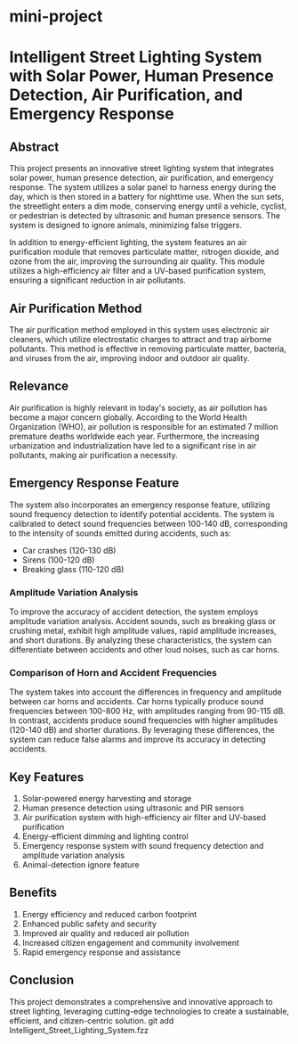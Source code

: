 # mini-project
# Intelligent Street Lighting System with Solar Power, Human Presence Detection, Air Purification, and Emergency Response

## Abstract
This project presents an innovative street lighting system that integrates solar power, human presence detection, air purification, and emergency response. The system utilizes a solar panel to harness energy during the day, which is then stored in a battery for nighttime use. When the sun sets, the streetlight enters a dim mode, conserving energy until a vehicle, cyclist, or pedestrian is detected by ultrasonic and human presence sensors. The system is designed to ignore animals, minimizing false triggers.

In addition to energy-efficient lighting, the system features an air purification module that removes particulate matter, nitrogen dioxide, and ozone from the air, improving the surrounding air quality. This module utilizes a high-efficiency air filter and a UV-based purification system, ensuring a significant reduction in air pollutants.

## Air Purification Method
The air purification method employed in this system uses electronic air cleaners, which utilize electrostatic charges to attract and trap airborne pollutants. This method is effective in removing particulate matter, bacteria, and viruses from the air, improving indoor and outdoor air quality.

## Relevance
Air purification is highly relevant in today's society, as air pollution has become a major concern globally. According to the World Health Organization (WHO), air pollution is responsible for an estimated 7 million premature deaths worldwide each year. Furthermore, the increasing urbanization and industrialization have led to a significant rise in air pollutants, making air purification a necessity.

## Emergency Response Feature
The system also incorporates an emergency response feature, utilizing sound frequency detection to identify potential accidents. The system is calibrated to detect sound frequencies between 100-140 dB, corresponding to the intensity of sounds emitted during accidents, such as:

- Car crashes (120-130 dB)
- Sirens (100-120 dB)
- Breaking glass (110-120 dB)

### Amplitude Variation Analysis
To improve the accuracy of accident detection, the system employs amplitude variation analysis. Accident sounds, such as breaking glass or crushing metal, exhibit high amplitude values, rapid amplitude increases, and short durations. By analyzing these characteristics, the system can differentiate between accidents and other loud noises, such as car horns.

### Comparison of Horn and Accident Frequencies
The system takes into account the differences in frequency and amplitude between car horns and accidents. Car horns typically produce sound frequencies between 100-800 Hz, with amplitudes ranging from 90-115 dB. In contrast, accidents produce sound frequencies with higher amplitudes (120-140 dB) and shorter durations. By leveraging these differences, the system can reduce false alarms and improve its accuracy in detecting accidents.

## Key Features
1. Solar-powered energy harvesting and storage
2. Human presence detection using ultrasonic and PIR sensors
3. Air purification system with high-efficiency air filter and UV-based purification
4. Energy-efficient dimming and lighting control
5. Emergency response system with sound frequency detection and amplitude variation analysis
6. Animal-detection ignore feature

## Benefits
1. Energy efficiency and reduced carbon footprint
2. Enhanced public safety and security
3. Improved air quality and reduced air pollution
4. Increased citizen engagement and community involvement
5. Rapid emergency response and assistance

## Conclusion
This project demonstrates a comprehensive and innovative approach to street lighting, leveraging cutting-edge technologies to create a sustainable, efficient, and citizen-centric solution.
git add Intelligent_Street_Lighting_System.fzz
